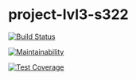 # project-lvl3-s322

[![Build Status](https://travis-ci.com/ksbulgakov/project-lvl3-s322.svg?branch=master)](https://travis-ci.com/ksbulgakov/project-lvl3-s322)

[![Maintainability](https://api.codeclimate.com/v1/badges/3668c147846a108ada03/maintainability)](https://codeclimate.com/github/ksbulgakov/project-lvl3-s322/maintainability)

[![Test Coverage](https://api.codeclimate.com/v1/badges/3668c147846a108ada03/test_coverage)](https://codeclimate.com/github/ksbulgakov/project-lvl3-s322/test_coverage)
